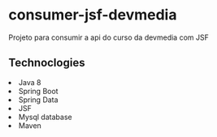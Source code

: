 # consumer-jsf-devmedia
Projeto para consumir a api do curso da devmedia com JSF

## Technoclogies

 <li>Java 8</li>
 <li>Spring Boot</li>
 <li>Spring Data</li>
 <li>JSF</li>
 <li>Mysql database</li>
 <li>Maven</li>
